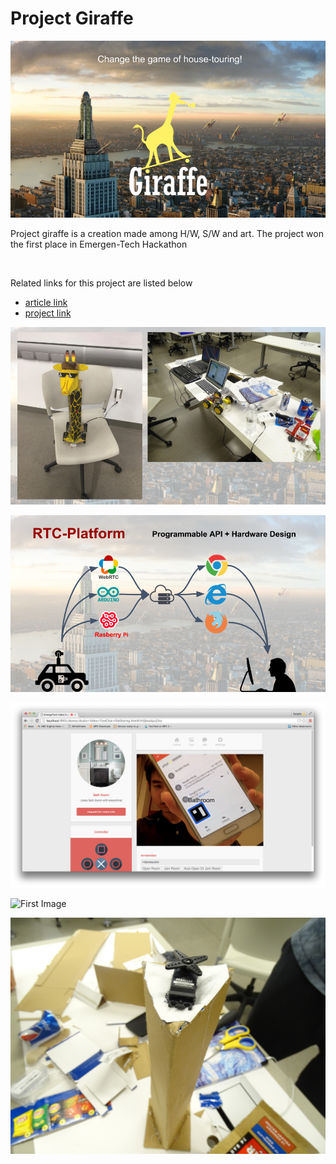 # Project Giraffe

![First Image](readme/1.png)

Project giraffe is a creation made among H/W, S/W and art. 
The project won the first place in Emergen-Tech Hackathon

<br>

Related links for this project are listed below 
 - [article link](https://asunow.asu.edu/20170322-creativity-asu-wide-hackathon-calls-student-innovators-all-backgrounds)
 - [project link](https://devpost.com/software/etech_hackathon_2017)




![First Image](readme/2.png)


![First Image](readme/3.png)


![First Image](readme/4.png)


![First Image](readme/5.JPG)

![First Image](readme/6.JPG)




